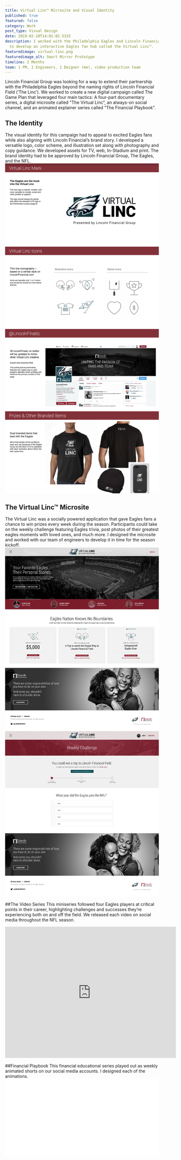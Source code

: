 ```yaml
---
title: Virtual Linc™ Microsite and Visual Identity
published: true
featured: false
category: Work
post_type: Visual Design
date: 2019-02-20T14:01:02.533Z
description: I worked with the Philadelphia Eagles and Lincoln Financial Group
  to develop an interactive Eagles fan hub called the Virtual Linc™.
featuredimage: virtual-linc.png
featuredimage_alt: Smart Mirror Prototype
timeline: 2 Months
team: 1 PM, 2 Engineers, 1 Deigner (me), video production team
---
```


Lincoln Financial Group was looking for a way to extend their partnership with the Philadelphia Eagles beyond the naming rights of Lincoln Financial Field (’The Linc’). We worked to create a new digital campaign called The Game Plan that leveraged four main tactics: A four-part documentary series, a digital microsite called "The Virtual Linc”, an always-on social channel, and an animated explainer series called “The Financial Playbook”.

## The Identity
The visual identity for this campaign had to appeal to excited Eagles fans while also aligning with Lincoln Financial’s brand story. I developed a versatile logo, color scheme, and illustration set along with photography and copy guidance. We developed assets for TV, web, In-Stadium and print. The brand identity had to be approved by Lincoln Financial Group, The Eagles, and the NFL.
![Virtual Linc Identity](lfg-deck4.png "Virtual Linc Identity")
![Virtual Linc Identity](lfg-deck3.png "Virtual Linc Identity")
![Virtual Linc Identity](lfg-deck2.png "Virtual Linc Identity")
![Virtual Linc Identity](lfg-deck1.png "Virtual Linc Identity")


## The Virtual Linc™ Microsite
The Virtual Linc was a socially powered application that gave Eagles fans a chance to win prizes every week during the season. Participants could take on the weekly challenge featuring Eagles trivia, post photos of their greatest eagles moments with loved ones, and much more. I designed the microsite and worked with our team of engineers to develop it in time for the season kickoff.
![Virtual Linc Microsite](image5.jpg "Virtual Linc Microsite")
![Virtual Linc Microsite](image2.jpg "Virtual Linc Microsite")

##The Video Series
This miniseries followed four Eagles players at critical points in their career, highlighting challenges and successes they’re experiencing both on and off the field. We released each video on social media throughout the NFL season.

<iframe src="https://www.facebook.com/plugins/video.php?height=314&href=https%3A%2F%2Fwww.facebook.com%2Fphiladelphiaeagles%2Fvideos%2F1508438149193953%2F&show_text=true&width=560" width="560" height="429" style="border:none;overflow:hidden" scrolling="no" frameborder="0" allowfullscreen="true" allow="autoplay; clipboard-write; encrypted-media; picture-in-picture; web-share" allowFullScreen="true"></iframe>

##Financial Playbook
This financial educational series played out as weekly animated shorts on our social media accounts. I designed each of the animations.
![Financial Playbook](image4.gif "Financial Playbook")
